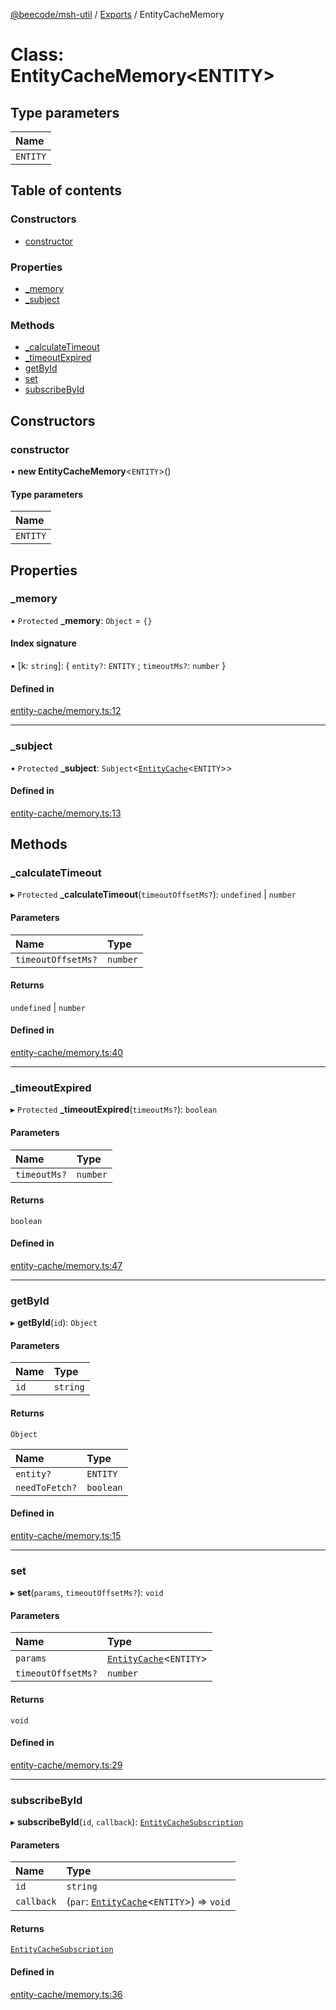 [@beecode/msh-util](../README.md) / [Exports](../modules.md) / EntityCacheMemory

# Class: EntityCacheMemory<ENTITY\>

## Type parameters

| Name |
| :------ |
| `ENTITY` |

## Table of contents

### Constructors

- [constructor](EntityCacheMemory.md#constructor)

### Properties

- [\_memory](EntityCacheMemory.md#_memory)
- [\_subject](EntityCacheMemory.md#_subject)

### Methods

- [\_calculateTimeout](EntityCacheMemory.md#_calculatetimeout)
- [\_timeoutExpired](EntityCacheMemory.md#_timeoutexpired)
- [getById](EntityCacheMemory.md#getbyid)
- [set](EntityCacheMemory.md#set)
- [subscribeById](EntityCacheMemory.md#subscribebyid)

## Constructors

### constructor

• **new EntityCacheMemory**<`ENTITY`\>()

#### Type parameters

| Name |
| :------ |
| `ENTITY` |

## Properties

### \_memory

• `Protected` **\_memory**: `Object` = `{}`

#### Index signature

▪ [k: `string`]: { `entity?`: `ENTITY` ; `timeoutMs?`: `number`  }

#### Defined in

[entity-cache/memory.ts:12](https://github.com/beecode-rs/msh-util/blob/241d250/src/entity-cache/memory.ts#L12)

___

### \_subject

• `Protected` **\_subject**: `Subject`<[`EntityCache`](../modules.md#entitycache)<`ENTITY`\>\>

#### Defined in

[entity-cache/memory.ts:13](https://github.com/beecode-rs/msh-util/blob/241d250/src/entity-cache/memory.ts#L13)

## Methods

### \_calculateTimeout

▸ `Protected` **_calculateTimeout**(`timeoutOffsetMs?`): `undefined` \| `number`

#### Parameters

| Name | Type |
| :------ | :------ |
| `timeoutOffsetMs?` | `number` |

#### Returns

`undefined` \| `number`

#### Defined in

[entity-cache/memory.ts:40](https://github.com/beecode-rs/msh-util/blob/241d250/src/entity-cache/memory.ts#L40)

___

### \_timeoutExpired

▸ `Protected` **_timeoutExpired**(`timeoutMs?`): `boolean`

#### Parameters

| Name | Type |
| :------ | :------ |
| `timeoutMs?` | `number` |

#### Returns

`boolean`

#### Defined in

[entity-cache/memory.ts:47](https://github.com/beecode-rs/msh-util/blob/241d250/src/entity-cache/memory.ts#L47)

___

### getById

▸ **getById**(`id`): `Object`

#### Parameters

| Name | Type |
| :------ | :------ |
| `id` | `string` |

#### Returns

`Object`

| Name | Type |
| :------ | :------ |
| `entity?` | `ENTITY` |
| `needToFetch?` | `boolean` |

#### Defined in

[entity-cache/memory.ts:15](https://github.com/beecode-rs/msh-util/blob/241d250/src/entity-cache/memory.ts#L15)

___

### set

▸ **set**(`params`, `timeoutOffsetMs?`): `void`

#### Parameters

| Name | Type |
| :------ | :------ |
| `params` | [`EntityCache`](../modules.md#entitycache)<`ENTITY`\> |
| `timeoutOffsetMs?` | `number` |

#### Returns

`void`

#### Defined in

[entity-cache/memory.ts:29](https://github.com/beecode-rs/msh-util/blob/241d250/src/entity-cache/memory.ts#L29)

___

### subscribeById

▸ **subscribeById**(`id`, `callback`): [`EntityCacheSubscription`](../modules.md#entitycachesubscription)

#### Parameters

| Name | Type |
| :------ | :------ |
| `id` | `string` |
| `callback` | (`par`: [`EntityCache`](../modules.md#entitycache)<`ENTITY`\>) => `void` |

#### Returns

[`EntityCacheSubscription`](../modules.md#entitycachesubscription)

#### Defined in

[entity-cache/memory.ts:36](https://github.com/beecode-rs/msh-util/blob/241d250/src/entity-cache/memory.ts#L36)
